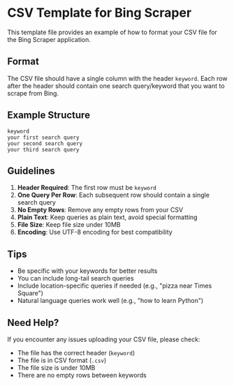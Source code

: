 # CSV Template for Bing Scraper

This template file provides an example of how to format your CSV file for the Bing Scraper application.

## Format

The CSV file should have a single column with the header `keyword`. Each row after the header should contain one search query/keyword that you want to scrape from Bing.

## Example Structure

```csv
keyword
your first search query
your second search query
your third search query
```

## Guidelines

1. **Header Required**: The first row must be `keyword`
2. **One Query Per Row**: Each subsequent row should contain a single search query
3. **No Empty Rows**: Remove any empty rows from your CSV
4. **Plain Text**: Keep queries as plain text, avoid special formatting
5. **File Size**: Keep file size under 10MB
6. **Encoding**: Use UTF-8 encoding for best compatibility

## Tips

- Be specific with your keywords for better results
- You can include long-tail search queries
- Include location-specific queries if needed (e.g., "pizza near Times Square")
- Natural language queries work well (e.g., "how to learn Python")

## Need Help?

If you encounter any issues uploading your CSV file, please check:
- The file has the correct header (`keyword`)
- The file is in CSV format (`.csv`)
- The file size is under 10MB
- There are no empty rows between keywords
